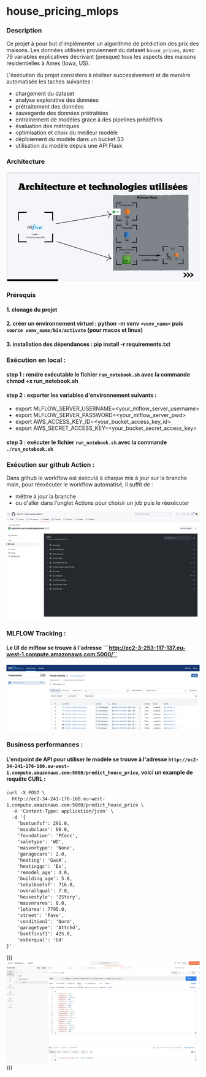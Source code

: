 # house_pricing_mlops

### Description

Ce projet à pour but d'implémenter un algorithme de prédiction des prix des maisons.
Les données utilisées proviennent du dataset ```house_prices```, avec 79 variables explicatives décrivant (presque) tous les aspects des maisons résidentielles à Ames (Iowa, US).

L'éxécution du projet consistera à réaliser successivement et de manière automatisée les taches suivantes : 

- chargement du dataset
- analyse explorative des données
- prétraitement des données
- sauvegarde des données prétraitées
- entrainement de modèles grace à des pipelines prédéfinis
- évaluation des métriques
- optimisation et choix du meilleur modèle
- déploiement du modèle dans un bucket S3
- utilisation du modèle depuis une API Flask


### Architecture

![Architecture Image](assets/architecture.jpg)

### Prérequis

#### 1. clonage du projet

#### 2. créer un environnement virtuel : python -m venv ```<venv_name>``` puis ```source venv_name/bin/activate``` (pour macos et linux)

#### 3. installation des dépendances : pip install -r requirements.txt

### Exécution en local : 

#### step 1 : rendre exécutable le fichier ```run_notebook.sh``` avec la commande chmod +x run_notebook.sh

#### step 2 : exporter les variables d'environnement suivants :

- export MLFLOW_SERVER_USERNAME=<your_mlflow_server_username>
- export MLFLOW_SERVER_PASSWORD=<your_mlflow_server_pwd>
- export AWS_ACCESS_KEY_ID=<your_bucket_access_key_id>
- export AWS_SECRET_ACCESS_KEY=<your_bucket_secret_access_key>

#### step 3 : exécuter le fichier ```run_notebook.sh``` avec la commande ```./run_notebook.sh```

### Exécution sur github Action :

Dans github le workflow est éxécuté à chaque mis à jour sur la branche main, pour réexécuter le workflow automatisé, il suffit de : 

- mêttre à jour la branche
- ou d'aller dans l'onglet Actions pour choisir un job puis le réexécuter

![Workflow Image](assets/workflow_run.jpg)

### MLFLOW Tracking :
#### Le UI de mlflow se trouve à l'adresse ```http://ec2-3-253-117-137.eu-west-1.compute.amazonaws.com:5000/``

![MlFlow Image](assets/mlflow_ui.jpg)

### Business performances : 
#### L'endpoint de API pour utiliser le modèle se trouve à l'adresse ```http://ec2-34-241-176-160.eu-west-1.compute.amazonaws.com:5000/predict_house_price```, voici un example de requête CURL : 

```
curl -X POST \
  http://ec2-34-241-176-160.eu-west-1.compute.amazonaws.com:5000/predict_house_price \
  -H 'Content-Type: application/json' \
  -d '{
    'bsmtunfsf': 291.0, 
    'mssubclass': 60.0, 
    'foundation': 'PConc', 
    'saletype': 'WD', 
    'masvnrtype': 'None', 
    'garagecars': 2.0, 
    'heating': 'GasA', 
    'heatingqc': 'Ex', 
    'remodel_age': 4.0, 
    'building_age': 5.0, 
    'totalbsmtsf': 716.0, 
    'overallqual': 7.0, 
    'housestyle': '2Story', 
    'masvnrarea': 0.0, 
    'lotarea': 7795.0, 
    'street': 'Pave', 
    'condition2': 'Norm', 
    'garagetype': 'Attchd', 
    'bsmtfinsf1': 425.0, 
    'exterqual': 'Gd'
}'
```

(((![ApiRequest Image](assets/api_request.jpg))))